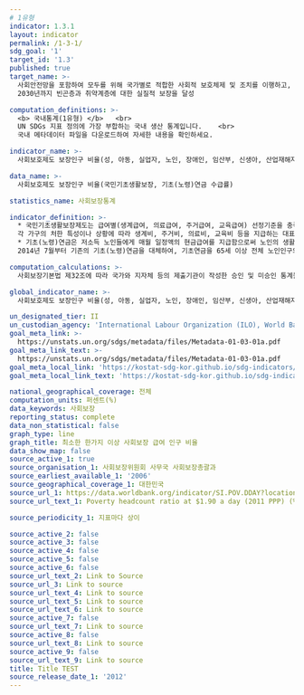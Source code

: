 ```yaml
---
# 1유형 
indicator: 1.3.1
layout: indicator
permalink: /1-3-1/
sdg_goal: '1'
target_id: '1.3'
published: true
target_name: >-
  사회안전망을 포함하여 모두를 위해 국가별로 적합한 사회적 보호체제 및 조치를 이행하고, 
  2030년까지 빈곤층과 취약계층에 대한 실질적 보장을 달성

computation_definitions: >-
  <b> 국내통계(1유형) </b>   <br>
  UN SDGs 지표 정의에 가장 부합하는 국내 생산 통계입니다.    <br>
  국내 메타데이터 파일을 다운로드하여 자세한 내용을 확인하세요.

indicator_name: >-
  사회보호제도 보장인구 비율(성, 아동, 실업자, 노인, 장애인, 임산부, 신생아, 산업재해자, 빈곤층 및 취약계층별)

data_name: >-
  사회보호제도 보장인구 비율(국민기초생활보장, 기초(노령)연금 수급률)

statistics_name: 사회보장통계

indicator_definition: >-
  * 국민기초생활보장제도는 급여별(생계급여, 의료급여, 주거급여, 교육급여) 선정기준을 충족한 대상에게 
  각 가구의 처한 특성이나 상황에 따라 생계비, 주거비, 의료비, 교육비 등을 지급하는 대표적인 공공부조제도임   <br>
  * 기초(노령)연금은 저소득 노인들에게 매월 일정액의 현금급여를 지급함으로써 노인의 생활 안정을 지원하고 복지를 증진하는 제도임. 
  2014년 7월부터 기존의 기초(노령)연금을 대체하여, 기초연금을 65세 이상 전체 노인인구의 70%에 대해 지급하고 있음   

computation_calculations: >-
  사회보장기본법 제32조에 따라 국가와 지자체 등의 제출기관이 작성한 승인 및 미승인 통계들을 분석하여 발간

global_indicator_name: >-
  사회보호제도 보장인구 비율(성, 아동, 실업자, 노인, 장애인, 임산부, 신생아, 산업재해자, 빈곤층 및 취약계층별)

un_designated_tier: II
un_custodian_agency: 'International Labour Organization (ILO), World Bank (WB)'
goal_meta_link: >-
  https://unstats.un.org/sdgs/metadata/files/Metadata-01-03-01a.pdf   
goal_meta_link_text: >-
  https://unstats.un.org/sdgs/metadata/files/Metadata-01-03-01a.pdf   
goal_meta_local_link: 'https://kostat-sdg-kor.github.io/sdg-indicators/public/data/Metadata-01-03-01_KOR.pdf'
goal_meta_local_link_text: 'https://kostat-sdg-kor.github.io/sdg-indicators/public/data/Metadata-01-03-01_KOR.pdf'

national_geographical_coverage: 전체
computation_units: 퍼센트(%)
data_keywords: 사회보장
reporting_status: complete
data_non_statistical: false
graph_type: line
graph_title: 최소한 한가지 이상 사회보장 급여 인구 비율
data_show_map: false
source_active_1: true
source_organisation_1: 사회보장위원회 사무국 사회보장총괄과
source_earliest_available_1: '2006'
source_geographical_coverage_1: 대한민국
source_url_1: https://data.worldbank.org/indicator/SI.POV.DDAY?locations=KR
source_url_text_1: Poverty headcount ratio at $1.90 a day (2011 PPP) (% of population)

source_periodicity_1: 지표마다 상이

source_active_2: false
source_active_3: false
source_active_4: false
source_active_5: false
source_active_6: false
source_url_text_2: Link to Source
source_url_3: Link to source
source_url_text_4: Link to source
source_url_text_5: Link to source
source_url_text_6: Link to source
source_active_7: false
source_url_text_7: Link to source
source_active_8: false
source_url_text_8: Link to source
source_active_9: false
source_url_text_9: Link to source
title: Title TEST
source_release_date_1: '2012'
---
```

